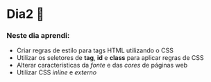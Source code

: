 # Dia2 📆

### Neste dia aprendi:

* Criar regras de estilo para tags HTML utilizando o CSS
* Utilizar os seletores de **tag**, **id** e **class** para aplicar regras de CSS
* Alterar características da *fonte* e das *cores* de páginas web
* Utilizar CSS *inline* e *externo*
